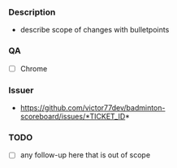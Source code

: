### Description
- describe scope of changes with bulletpoints

### QA
- [ ] Chrome

### Issuer
- https://github.com/victor77dev/badminton-scoreboard/issues/*TICKET_ID*

### TODO
- [ ] any follow-up here that is out of scope
